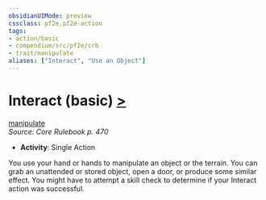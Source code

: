 ```yaml
---
obsidianUIMode: preview
cssclass: pf2e,pf2e-action
tags:
- action/basic
- compendium/src/pf2e/crb
- trait/manipulate
aliases: ["Interact", "Use an Object"]
---
```

# Interact (basic) [>](/rules/core-rulebook/chapter-9-playing-the-game.md#Actions "Single Action")
[manipulate](/rules/traits/manipulate.md)  
*Source: Core Rulebook p. 470*  


- **Activity**: Single Action

You use your hand or hands to manipulate an object or the terrain. You can grab an unattended or stored object, open a door, or produce some similar effect. You might have to attempt a skill check to determine if your Interact action was successful.